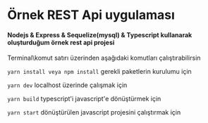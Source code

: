 # Örnek REST Api uygulaması

#### Nodejs & Express & Sequelize(mysql) & Typescript kullanarak oluşturduğum örnek rest api projesi

Terminal\komut satırı üzerinden aşağıdaki komutları çalıştırabilirsin

``
yarn install veya npm install
``
gerekli paketlerin kurulumu için


``
yarn dev
``
localhost üzerinde çalışmak için

``
yarn build
``
typescript'i javascript'e dönüştürmek için

``
yarn start
``
dönüştürülen javascript projesini çalıştırmak için

